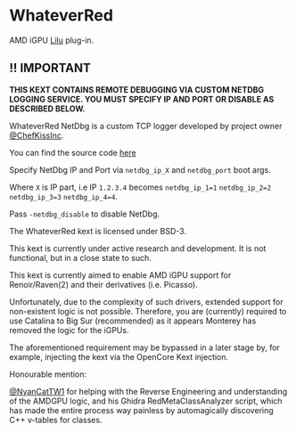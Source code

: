 # WhateverRed

AMD iGPU [Lilu](https://github.com/acidanthera/Lilu) plug-in.

## !! IMPORTANT

**THIS KEXT CONTAINS REMOTE DEBUGGING VIA CUSTOM NETDBG LOGGING SERVICE. YOU MUST SPECIFY IP AND PORT OR DISABLE AS DESCRIBED BELOW.**

WhateverRed NetDbg is a custom TCP logger developed by project owner [@ChefKissInc](https://github.com/ChefKissInc).

You can find the source code [here](https://github.com/NootInc/WhateverRed-NETDBG)

Specify NetDbg IP and Port via `netdbg_ip_X` and `netdbg_port` boot args.

Where `X` is IP part, i.e IP `1.2.3.4` becomes `netdbg_ip_1=1` `netdbg_ip_2=2` `netdbg_ip_3=3` `netdbg_ip_4=4`.

Pass `-netdbg_disable` to disable NetDbg.

The WhateverRed kext is licensed under BSD-3.

This kext is currently under active research and development. It is not functional, but in a close state to such.

This kext is currently aimed to enable AMD iGPU support for Renoir/Raven(2) and their derivatives (i.e. Picasso).

Unfortunately, due to the complexity of such drivers, extended support for non-existent logic is not possible. Therefore, you are (currently) required to use Catalina to Big Sur (recommended) as it appears Monterey has removed the logic for the iGPUs.

The aforementioned requirement may be bypassed in a later stage by, for example, injecting the kext via the OpenCore Kext injection.

Honourable mention:

[@NyanCatTW1](https://github.com/NyanCatTW1) for helping with the Reverse Engineering and understanding of the AMDGPU logic, and his Ghidra RedMetaClassAnalyzer script, which has made the entire process way painless by automagically discovering C++ v-tables for classes.
